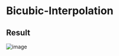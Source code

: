 # Bicubic-Interpolation
## Result
![image](https://github.com/fredliao2621/Bicubic-Interpolation/assets/110581728/a258f9bb-745b-4d7d-af8c-d151f9c6274a)

